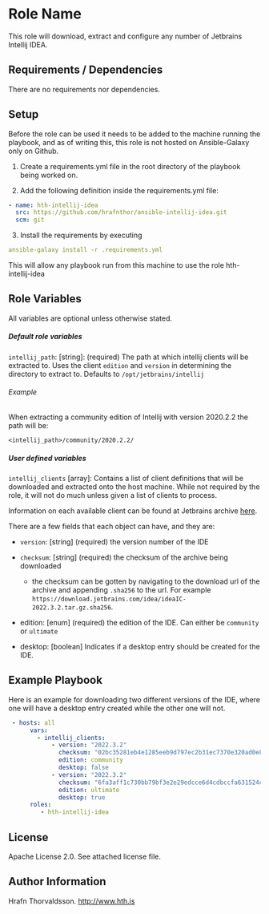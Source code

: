 Role Name
=========

This role will download, extract and configure any number of Jetbrains Intellij IDEA.

Requirements / Dependencies
------------

There are no requirements nor dependencies.

Setup
-----

Before the role can be used it needs to be added to the machine running the playbook, and as of writing this, this role is not hosted on Ansible-Galaxy only on Github.

1. Create a requirements.yml file in the root directory of the playbook being worked on.

2. Add the following definition inside the requirements.yml file:

```yaml
- name: hth-intellij-idea
  src: https://github.com/hrafnthor/ansible-intellij-idea.git
  scm: git
````

3. Install the requirements by executing

```yaml
ansible-galaxy install -r .requirements.yml
```

This will allow any playbook run from this machine to use the role hth-intellij-idea

Role Variables
--------------

All variables are optional unless otherwise stated.

##### Default role variables

`intellij_path`:    [string]: (required) The path at which intellij clients will be extracted to. Uses the client `edition` and `version` in determining the directory to extract to. Defaults to `/opt/jetbrains/intellij`

###### Example

When extracting a community edition of Intellij with version 2020.2.2 the path will be:

`<intellij_path>/community/2020.2.2/`


##### User defined variables

`intellij_clients` [array]: Contains a list of client definitions that will be downloaded and extracted onto the host machine. While not required by the role, it will not do much unless given a list of clients to process.

Information on each available client can be found at Jetbrains archive [here](https://www.jetbrains.com/idea/download/other.html).

There are a few fields that each object can have, and they are:

- `version`:    [string] (required) the version number of the IDE
- `checksum`:   [string] (required) the checksum of the archive being downloaded

    - the checksum can be gotten by navigating to the download url of the archive and appending `.sha256` to the url. For example `https://download.jetbrains.com/idea/ideaIC-2022.3.2.tar.gz.sha256`.

- edition:      [enum] (required) the edition of the IDE. Can either be `community` or `ultimate`
- desktop:      [boolean] Indicates if a desktop entry should be created for the IDE.


Example Playbook
----------------

Here is an example for downloading two different versions of the IDE, where one will have a desktop entry created while the other one will not.

```yaml
 - hosts: all
      vars:
        - intellij_clients:
            - version: "2022.3.2"
              checksum: "02bc35281eb4e1285eeb9d797ec2b31ec7370e320ad0e89f6f1fa704d78ec4bf"
              edition: community
              desktop: false
            - version: "2022.3.2"
              checksum: "6fa3aff1c730bb79bf3e2e29edcce6d4cdbccfa631524c6253de518be6b6f3d2"
              edition: ultimate
              desktop: true
      roles:
         - hth-intellij-idea
```

License
-------

Apache License 2.0. See attached license file.

Author Information
------------------

Hrafn Thorvaldsson.
http://www.hth.is
